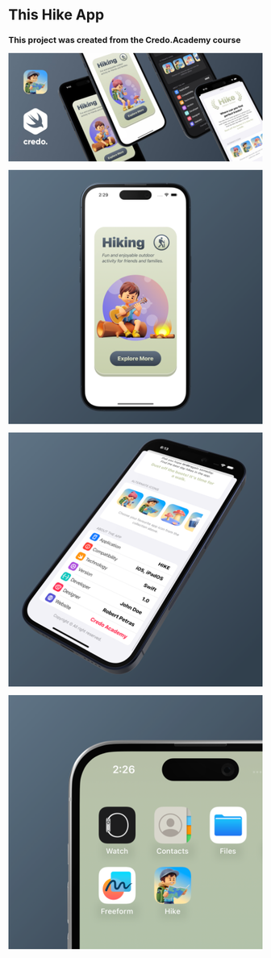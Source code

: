 # This Hike App

### This project was created from the Credo.Academy course

![alt text](assets/01.jpg)

![alt text](assets/02.png)

![alt text](assets/03.png)

![alt text](assets/04.png)
